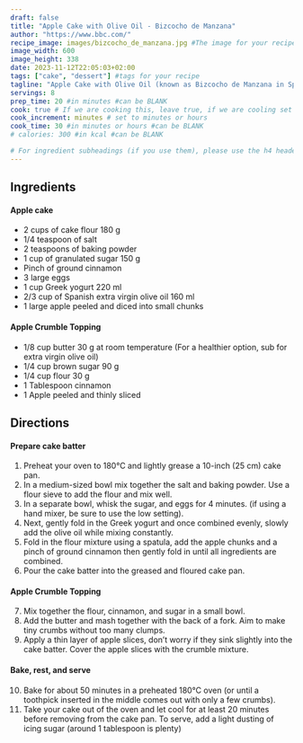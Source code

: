 ```yaml
---
draft: false
title: "Apple Cake with Olive Oil - Bizcocho de Manzana"
author: "https://www.bbc.com/"
recipe_image: images/bizcocho_de_manzana.jpg #The image for your recipe
image_width: 600
image_height: 338
date: 2023-11-12T22:05:03+02:00
tags: ["cake", "dessert"] #tags for your recipe
tagline: "Apple Cake with Olive Oil (known as Bizcocho de Manzana in Spain) is a fantastic sponge cake recipe that combines olive oil, apple, and natural yogurt. This easy dessert recipe makes a light and fluffy cake that’s the ideal afternoon treat or snack."
servings: 8
prep_time: 20 #in minutes #can be BLANK
cook: true # If we are cooking this, leave true, if we are cooling set to false
cook_increment: minutes # set to minutes or hours
cook_time: 30 #in minutes or hours #can be BLANK
# calories: 300 #in kcal #can be BLANK

# For ingredient subheadings (if you use them), please use the h4 header.  For print view I have those elements targeted
---
```



## Ingredients

#### Apple cake
- 2 cups of cake flour 180 g
- 1/4 teaspoon of salt
- 2 teaspoons of baking powder
- 1 cup of granulated sugar 150 g
- Pinch of ground cinnamon
- 3 large eggs
- 1 cup Greek yogurt 220 ml
- 2/3 cup of Spanish extra virgin olive oil 160 ml
- 1 large apple peeled and diced into small chunks

#### Apple Crumble Topping
- 1/8 cup butter 30 g at room temperature (For a healthier option, sub for extra virgin olive oil)
- 1/4 cup brown sugar 90 g
- 1/4 cup flour 30 g
- 1 Tablespoon cinnamon
- 1 Apple peeled and thinly sliced

## Directions

#### Prepare cake batter
1. Preheat your oven to 180°C and lightly grease a 10-inch (25 cm) cake pan.
2. In a medium-sized bowl mix together the salt and baking powder. Use a flour sieve to add the flour and mix well.
3. In a separate bowl, whisk the sugar, and eggs for 4 minutes. (if using a hand mixer, be sure to use the low setting).
4. Next, gently fold in the Greek yogurt and once combined evenly, slowly add the olive oil while mixing constantly.
5. Fold in the flour mixture using a spatula, add the apple chunks and a pinch of ground cinnamon then gently fold in until all ingredients are combined.
6. Pour the cake batter into the greased and floured cake pan.

#### Apple Crumble Topping
7. Mix together the flour, cinnamon, and sugar in a small bowl.
8. Add the butter and mash together with the back of a fork. Aim to make tiny crumbs without too many clumps.
9. Apply a thin layer of apple slices, don’t worry if they sink slightly into the cake batter. Cover the apple slices with the crumble mixture.

#### Bake, rest, and serve
10. Bake for about 50 minutes in a preheated 180°C oven (or until a toothpick inserted in the middle comes out with only a few crumbs).
11. Take your cake out of the oven and let cool for at least 20 minutes before removing from the cake pan. To serve, add a light dusting of icing sugar (around 1 tablespoon is plenty)